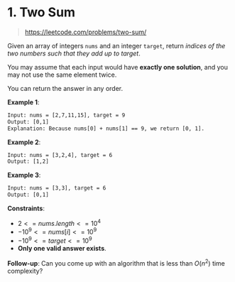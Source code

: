 # 1. Two Sum

> <https://leetcode.com/problems/two-sum/>

Given an array of integers `nums` and an integer `target`, return *indices of
the two numbers such that they add up to target*.

You may assume that each input would have **exactly one solution**, and you may
not use the same element twice.

You can return the answer in any order.

**Example 1**:

```txt
Input: nums = [2,7,11,15], target = 9
Output: [0,1]
Explanation: Because nums[0] + nums[1] == 9, we return [0, 1].
```

**Example 2**:

```txt
Input: nums = [3,2,4], target = 6
Output: [1,2]
```

**Example 3**:

```txt
Input: nums = [3,3], target = 6
Output: [0,1]
```

**Constraints**:

- $2 <= nums.length <= 10^4$
- $-10^9 <= nums[i] <= 10^9$
- $-10^9 <= target <= 10^9$
- **Only one valid answer exists**.

**Follow-up**: Can you come up with an algorithm that is less than $O(n^2)$
time complexity?

